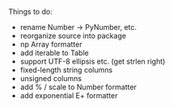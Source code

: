 Things to do:

- rename Number -> PyNumber, etc.
- reorganize source into package
- np Array formatter
- add iterable to Table
- support UTF-8 ellipsis etc. (get strlen right)
- fixed-length string columns
- unsigned columns
- add % / scale to Number formatter
- add exponential E+ formatter
